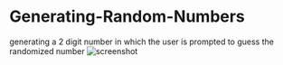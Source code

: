 # Generating-Random-Numbers
generating a 2 digit number in which the user is prompted to guess the randomized number
![screenshot](https://user-images.githubusercontent.com/89818936/145050521-bc5ab1f6-a25a-4651-9b38-393ee0794ba1.png)
